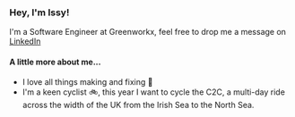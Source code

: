 ### Hey, I'm Issy!

I'm a Software Engineer at Greenworkx, feel free to drop me a message on <a href="https://www.linkedin.com/in/isobelbutler/" target="_blank" rel="noreferrer">LinkedIn</a>

#### A little more about me...

- I love all things making and fixing :wrench:
- I'm a keen cyclist :bike:, this year I want to cycle the C2C, a multi-day ride across the width of the UK from the Irish Sea to the North Sea.<br>

